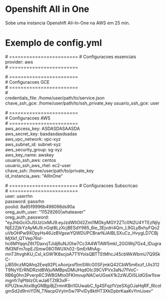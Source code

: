 # Openshift All in One
Sobe uma instancia Openshift All-In-One na AWS em 25 min.  

# Exemplo de config.yml
\# ========================
\# Configuracoes essenciais  
provider: aws  
\# ========================  
  
\# ========================  
\# Configuracoes GCE  
\# ========================  
\#  
credentials_file: /home/user/path/to/service.json  
chave_ssh_gce: /home/user/path/to/ssh_private_key
usuario_ssh_gce: user
 
  
\# ========================  
\# Configuracoes AWS  
\# ========================  
aws_access_key: ASDASDASAASDA  
aws_secret_key: basdasdasdsadas    
aws_vpc_network: vpc-xyz  
aws_subnet_id: subnet-xyz  
aws_security_group: sg-xyz  
aws_key_name: awskey  
usuario_ssh_aws: centos  
usuario_ssh_aws_rhel: ec2-user  
chave_ssh: /home/user/path/to/private_key    
id_instancia_aws: "AllInOne"  
 
\# ======================== 
\# Configuracoes Subscricao  
\# ========================  
user: userrhn  
password: passrhn  
poolid: 8a85f9996b498098ds90a  
oreg_auth_user: "11529260|whateaver"  
oreg_auth_password: "eyJhbGciOiJSUzUxMiJ9.eyJzdWIiOiI2ZmI1MDkyMGY2ZTc0N2U4YTEzNjIyNjE2ZjlkYzAyMiJ9.nGqt8LzXcjBESdY985_6ie_3Ejvdri4Qm_L9GLyBxhyFQo2uVbOHPw9XOpyHs46JzBVgswYQWDUPCBrarNJAIBLSXuCz_HvygLD7CBjMjXkf_QTVep76sI-hc6MYqqnZ6t7DaxvjTJidj6uNJOIw7Cc3A4WTAW5mkI_2GGWq7Gx4_lDugrafM3NFm7opEJSmw08O1WUXh02-SmErMhAg-mnT3hvghKU_CxI_kGW1K8scjoA7T1IYoIsQBTTEtMhcJ45cbWkWbmU7Q9SkC-jJB59czMQAhq2Eeq92PLxAonjxsf5mSWcG0SFjmkQ42CbW5m6xzf_Uls312T9NyYErRNDRzidBWjuNMBpsDMlJHqdOIc39CVPVx3aNJ7fVoC-RB6g0hn3Pverp6C3WBGMto0FKImvupNACwUGseX1k2zWJDi5LIdGSw1Iswmgnfr7qPtbIzOLwJa6TZtB3xlF-KPU2kwJtiixl8gGNBjpBjZrmnKBn1GUwabC_fg4SFqzfVzeSXgOJaHqRF_RlcolgmSd2d9rniYDN_TNacpGVylm5w7lPvlDy8ktHT3XkDpbrKaaKvYmIJoev"  



